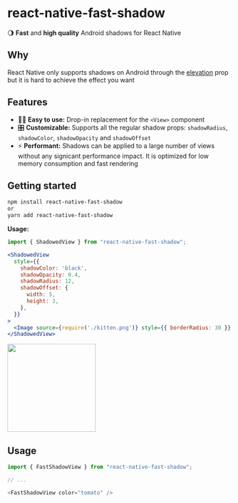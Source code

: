 # react-native-fast-shadow

🌖 **Fast** and **high quality** Android shadows for React Native

## Why

React Native only supports shadows on Android through the [elevation](https://reactnative.dev/docs/view-style-props#elevation-android) prop but it is hard to achieve the effect you want 

## Features
* 💆‍♀️ **Easy to use:** Drop-in replacement for the `<View>` component
* 🎛 **Customizable:** Supports all the regular shadow props: `shadowRadius`, `shadowColor`, `shadowOpacity` and `shadowOffset`
* ⚡️ **Performant:** Shadows can be applied to a large number of views without any signicant performance impact. It is optimized for low memory consumption and fast rendering

## Getting started

```sh
npm install react-native-fast-shadow
or
yarn add react-native-fast-shadow
```

**Usage:**

```jsx
import { ShadowedView } from "react-native-fast-shadow";

<ShadowedView
  style={{
    shadowColor: 'black',
    shadowOpacity: 0.4,
    shadowRadius: 12,
    shadowOffset: {
      width: 5,
      height: 3,
    },
  }}
>
  <Image source={require('./kitten.png')} style={{ borderRadius: 30 }} />
</ShadowedView>
```

<img width="198" src="https://user-images.githubusercontent.com/20420653/197513322-81c46d07-2f44-463b-86ef-86a4ad856146.png">


## Usage

```js
import { FastShadowView } from "react-native-fast-shadow";

// ...

<FastShadowView color="tomato" />
```

